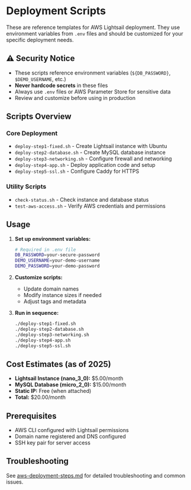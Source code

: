 # Deployment Scripts

These are reference templates for AWS Lightsail deployment. They use environment variables from `.env` files and should be customized for your specific deployment needs.

## ⚠️ Security Notice

- These scripts reference environment variables (`${DB_PASSWORD}`, `$DEMO_USERNAME`, etc.)
- **Never hardcode secrets** in these files
- Always use `.env` files or AWS Parameter Store for sensitive data
- Review and customize before using in production

## Scripts Overview

### Core Deployment
- `deploy-step1-fixed.sh` - Create Lightsail instance with Ubuntu
- `deploy-step2-database.sh` - Create MySQL database instance  
- `deploy-step3-networking.sh` - Configure firewall and networking
- `deploy-step4-app.sh` - Deploy application code and setup
- `deploy-step5-ssl.sh` - Configure Caddy for HTTPS

### Utility Scripts
- `check-status.sh` - Check instance and database status
- `test-aws-access.sh` - Verify AWS credentials and permissions

## Usage

1. **Set up environment variables:**
   ```bash
   # Required in .env file
   DB_PASSWORD=your-secure-password
   DEMO_USERNAME=your-demo-username
   DEMO_PASSWORD=your-demo-password
   ```

2. **Customize scripts:**
   - Update domain names
   - Modify instance sizes if needed
   - Adjust tags and metadata

3. **Run in sequence:**
   ```bash
   ./deploy-step1-fixed.sh
   ./deploy-step2-database.sh
   ./deploy-step3-networking.sh
   ./deploy-step4-app.sh
   ./deploy-step5-ssl.sh
   ```

## Cost Estimates (as of 2025)

- **Lightsail Instance (nano_3_0):** $5.00/month
- **MySQL Database (micro_2_0):** $15.00/month
- **Static IP:** Free (when attached)
- **Total:** $20.00/month

## Prerequisites

- AWS CLI configured with Lightsail permissions
- Domain name registered and DNS configured
- SSH key pair for server access

## Troubleshooting

See [aws-deployment-steps.md](../aws-deployment-steps.md) for detailed troubleshooting and common issues.